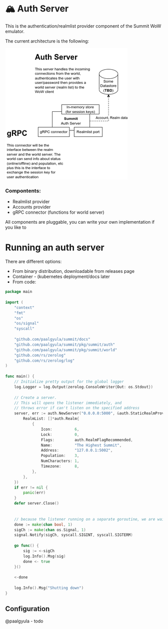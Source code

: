 # 🏔 Auth Server

This is the authentication/realmlist provider component of the Summit WoW emulator.

The current architecture is the following:

![Authentication architecture](auth-server-arch.png)

### Compontents:
- Realmlist provider
- Accounts provider
- gRPC connector (functions for world server)

All components are pluggable, you can write your own implementation if you like to


# Running an auth server

There are different options:
- From binary distribution, downloadable from releases page
- Container - (kubernetes deployment/docs later 
- From code:

```go
package main

import (
	"context"
	"fmt"
	"os"
	"os/signal"
	"syscall"

	"github.com/paalgyula/summit/docs"
	"github.com/paalgyula/summit/pkg/summit/auth"
	"github.com/paalgyula/summit/pkg/summit/world"
	"github.com/rs/zerolog"
	"github.com/rs/zerolog/log"
)

func main() {
    // Initialize pretty output for the global logger
	log.Logger = log.Output(zerolog.ConsoleWriter{Out: os.Stdout})

    // Create a server.
    // This will opens the listener immediately, and 
    // throws error if can't listen on the specified address
	server, err := auth.NewServer("0.0.0.0:5000", &auth.StaticRealmProvider{
		RealmList: []*auth.Realm{
			{
				Icon:          6,
				Lock:          0,
				Flags:         auth.RealmFlagRecommended,
				Name:          "The Highest Summit",
				Address:       "127.0.0.1:5002",
				Population:    3,
				NumCharacters: 1,
				Timezone:      8,
			},
		},
	})
	if err != nil {
		panic(err)
	}
	defer server.Close()


    // because the listener running on a separate goroutine, we are waiting for signals to interrupt it (Interrupt, or Terminate signals)
	done := make(chan bool, 1)
	sigCh := make(chan os.Signal, 1)
	signal.Notify(sigCh, syscall.SIGINT, syscall.SIGTERM)

	go func() {
		sig := <-sigCh
		log.Info().Msg(sig)
		done <- true
	}()

	<-done

	log.Info().Msg("Shutting down")
}
```

## Configuration

@paalgyula - todo
